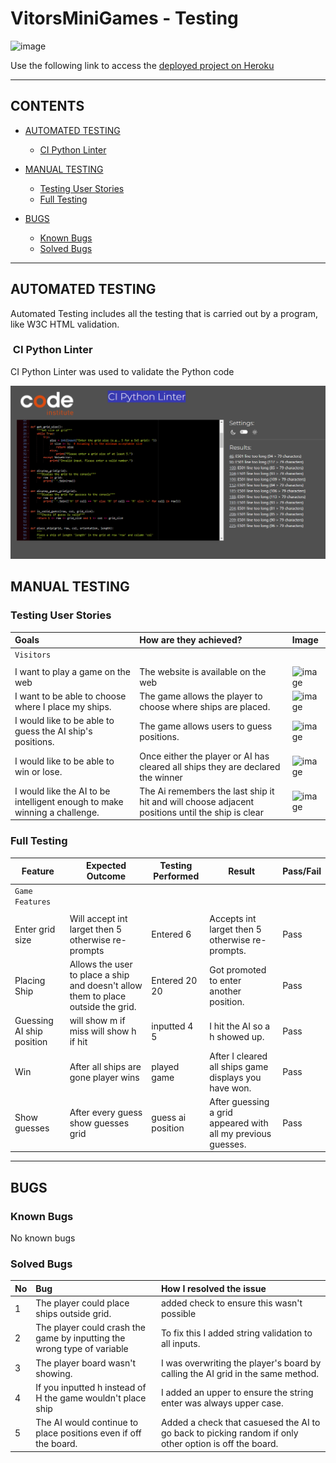 # VitorsMiniGames - Testing

![image](https://github.com/VitorBarbosaDev/VitorsMiniGames/assets/46977318/c1ff6854-86d6-4a3d-a64a-e29ae86d78d6)



Use the following link to access the [ deployed project on Heroku](https://vitorsbattleships-728ecb558e1a.herokuapp.com/)

---

## CONTENTS

* [AUTOMATED TESTING](#automated-testing)
  * [CI Python Linter](#CI-Python-Linter)


* [MANUAL TESTING](#manual-testing)
  * [Testing User Stories](#testing-user-stories)
  * [Full Testing](#full-testing)

* [BUGS](#bugs)
  * [Known Bugs](#known-bugs)
  * [Solved Bugs](#solved-bugs)

---

## AUTOMATED TESTING

Automated Testing includes all the testing that is carried out by a program, like W3C HTML validation.

###  CI Python Linter
CI Python Linter was used to validate the Python code

![image](https://github.com/VitorBarbosaDev/VitorsMiniGames/blob/6cecc410f066b6f3d413e62dbfb71da65dcf7f19/TestingImages/Screenshot%202023-08-31%20005921.png)



## MANUAL TESTING

### Testing User Stories


| Goals | How are they achieved? | Image |
| :--- | :--- | :--- |
| `Visitors` |
|  |  |  |
| I want to play a game on the web | The website is available on the web  | ![image](https://github.com/VitorBarbosaDev/VitorsMiniGames/assets/46977318/c0a232ef-3e8f-438a-ab48-998526cbc009) |
| I want to be able to choose where I place my ships. | The game allows the player to choose where ships are placed. | ![image](https://github.com/VitorBarbosaDev/VitorsMiniGames/assets/46977318/217add24-f69b-4471-8c3d-67c1ef906897)|
| I would like to be able to guess the AI ship's positions. | The game allows users to guess positions. |  ![image](https://github.com/VitorBarbosaDev/VitorsMiniGames/assets/46977318/df09b351-ce9d-48a7-b588-7337cc901d2c)|
| I would like to be able to win or lose. | Once either the player or AI has cleared all ships they are declared the winner  |  ![image](https://github.com/VitorBarbosaDev/VitorsMiniGames/assets/46977318/ff3134b7-9575-4d08-8272-a0d5bfe58b49)|
| I would like the AI to be intelligent enough to make winning a challenge. | The Ai remembers the last ship it hit and will choose adjacent positions until the ship is clear | ![image](https://github.com/VitorBarbosaDev/VitorsMiniGames/assets/46977318/1bd6df30-21a7-4903-8fe3-502da7573bbd) |


### Full Testing


| Feature | Expected Outcome | Testing Performed | Result | Pass/Fail |
| --- | --- | --- | --- | --- |
| `Game Features` |
|  |  |  |  |  |
| Enter grid size | Will accept int larget then 5 otherwise re-prompts |Entered 6| Accepts int larget then 5 otherwise re-prompts. | Pass |
| Placing Ship | Allows the user to place a ship and doesn't allow them to place outside the grid. | Entered 20 20  | Got promoted to enter another position. | Pass |
| Guessing AI ship position |  will show m if miss will show h if hit | inputted 4 5 | I hit the AI so a h showed up. | Pass |
| Win |  After all ships are gone player wins | played game | After I cleared all ships game displays you have won. | Pass |
| Show guesses |  After every guess show guesses grid | guess ai position | After guessing a grid appeared with all my previous guesses. | Pass |


 - - -


## BUGS

### Known Bugs

No known bugs


### Solved Bugs

| No | Bug | How I resolved the issue |
| :--- | :--- | :--- |
| 1 | The player could place ships outside grid. | added check to ensure this wasn't possible |
| 2 | The player could crash the game by inputting the wrong type of variable | To fix this I added string validation to all inputs. |
| 3 | The player board wasn't showing. | I was overwriting the player's board by calling the AI grid in the same method. |
| 4 | If you inputted h instead of H the game wouldn't place ship | I added an upper to ensure the string enter was always upper case. |
| 5 | The AI would continue to place positions even if off the board. | Added a check that casuesed the AI to go back to picking random if only other option is off the board. |
